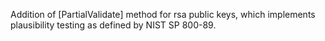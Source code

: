 Addition of [PartialValidate] method for rsa public keys, which implements
plausibility testing as defined by NIST SP 800-89.
